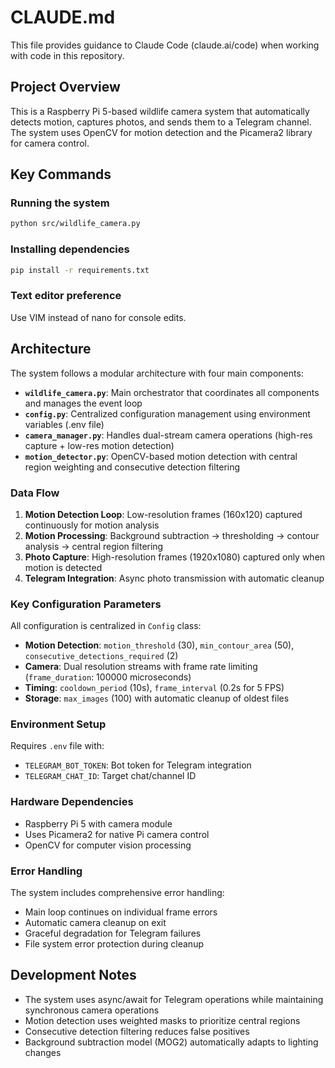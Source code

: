 # CLAUDE.md

This file provides guidance to Claude Code (claude.ai/code) when working with code in this repository.

## Project Overview

This is a Raspberry Pi 5-based wildlife camera system that automatically detects motion, captures photos, and sends them to a Telegram channel. The system uses OpenCV for motion detection and the Picamera2 library for camera control.

## Key Commands

### Running the system
```bash
python src/wildlife_camera.py
```

### Installing dependencies
```bash
pip install -r requirements.txt
```

### Text editor preference
Use VIM instead of nano for console edits.

## Architecture

The system follows a modular architecture with four main components:

- **`wildlife_camera.py`**: Main orchestrator that coordinates all components and manages the event loop
- **`config.py`**: Centralized configuration management using environment variables (.env file)
- **`camera_manager.py`**: Handles dual-stream camera operations (high-res capture + low-res motion detection)
- **`motion_detector.py`**: OpenCV-based motion detection with central region weighting and consecutive detection filtering

### Data Flow

1. **Motion Detection Loop**: Low-resolution frames (160x120) captured continuously for motion analysis
2. **Motion Processing**: Background subtraction → thresholding → contour analysis → central region filtering
3. **Photo Capture**: High-resolution frames (1920x1080) captured only when motion is detected
4. **Telegram Integration**: Async photo transmission with automatic cleanup

### Key Configuration Parameters

All configuration is centralized in `Config` class:

- **Motion Detection**: `motion_threshold` (30), `min_contour_area` (50), `consecutive_detections_required` (2)
- **Camera**: Dual resolution streams with frame rate limiting (`frame_duration`: 100000 microseconds)
- **Timing**: `cooldown_period` (10s), `frame_interval` (0.2s for 5 FPS)
- **Storage**: `max_images` (100) with automatic cleanup of oldest files

### Environment Setup

Requires `.env` file with:
- `TELEGRAM_BOT_TOKEN`: Bot token for Telegram integration
- `TELEGRAM_CHAT_ID`: Target chat/channel ID

### Hardware Dependencies

- Raspberry Pi 5 with camera module
- Uses Picamera2 for native Pi camera control
- OpenCV for computer vision processing

### Error Handling

The system includes comprehensive error handling:
- Main loop continues on individual frame errors
- Automatic camera cleanup on exit
- Graceful degradation for Telegram failures
- File system error protection during cleanup

## Development Notes

- The system uses async/await for Telegram operations while maintaining synchronous camera operations
- Motion detection uses weighted masks to prioritize central regions
- Consecutive detection filtering reduces false positives
- Background subtraction model (MOG2) automatically adapts to lighting changes